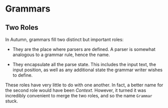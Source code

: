 # Grammars

## Two Roles

In Autumn, grammars fill two distinct but important roles:

- They are the place where parsers are defined. A parser is somewhat analogous to a grammar
  rule, hence the name.

- They encapsulate all the parse state. This includes the input text, the input position,
  as well as any additional state the grammar writer wishes to define.
  
These roles have very little to do with one another. In fact, a better name for the second
role would have been *Context*. However, it turned it was incredibly convenient to merge the two
roles, and so the name `Grammar` stuck.